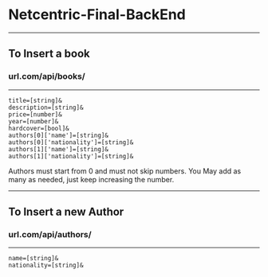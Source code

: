 # Netcentric-Final-BackEnd
***

## To Insert a book

### url.com/api/books/
---
	title=[string]&
	description=[string]&
	price=[number]&
	year=[number]&
	hardcover=[bool]&
	authors[0]['name']=[string]&
	authors[0]['nationality']=[string]&
	authors[1]['name']=[string]&
	authors[1]['nationality']=[string]&

Authors must start from 0 and must not skip numbers. You May add as many as needed, just keep increasing the number.
***
## To Insert a new Author
### url.com/api/authors/
---
	name=[string]&
	nationality=[string]&
	
